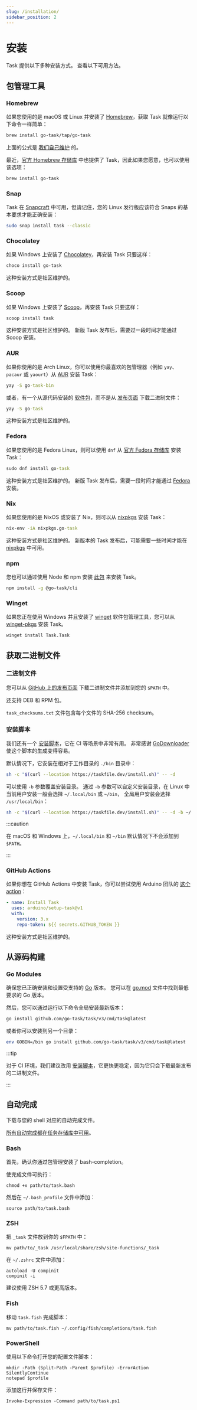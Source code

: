 ```yaml
---
slug: /installation/
sidebar_position: 2
---
```


# 安装

Task 提供以下多种安装方式。 查看以下可用方法。

## 包管理工具

### Homebrew

如果您使用的是 macOS 或 Linux 并安装了 [Homebrew](https://brew.sh/)，获取 Task 就像运行以下命令一样简单：

```bash
brew install go-task/tap/go-task
```

上面的公式是 [我们自己维护](https://github.com/go-task/homebrew-tap/blob/master/Formula/go-task.rb) 的。

最近，[官方 Homebrew 存储库](https://formulae.brew.sh/formula/go-task) 中也提供了 Task，因此如果您愿意，也可以使用该选项：

```bash
brew install go-task
```

### Snap

Task 在 [Snapcraft](https://snapcraft.io/task) 中可用，但请记住，您的 Linux 发行版应该符合 Snaps 的基本要求才能正确安装：

```bash
sudo snap install task --classic
```

### Chocolatey

如果 Windows 上安装了 [Chocolatey](https://chocolatey.org/)，再安装 Task 只要这样：

```bash
choco install go-task
```

这种安装方式是社区维护的。

### Scoop

如果 Windows 上安装了 [Scoop](https://scoop.sh/)，再安装 Task 只要这样：

```cmd
scoop install task
```

这种安装方式是社区维护的。 新版 Task 发布后，需要过一段时间才能通过 Scoop 安装。

### AUR

如果你使用的是 Arch Linux，你可以使用你最喜欢的包管理器（例如 `yay`、`pacaur` 或 `yaourt`）从 [AUR](https://aur.archlinux.org/packages/go-task-bin) 安装 Task：

```cmd
yay -S go-task-bin
```

或者，有一个从源代码安装的 [软件包](https://aur.archlinux.org/packages/go-task)，而不是从 [发布页面](https://github.com/go-task/task/releases) 下载二进制文件：

```cmd
yay -S go-task
```

这种安装方式是社区维护的。

### Fedora

如果您使用的是 Fedora Linux，则可以使用 `dnf` 从 [官方 Fedora 存储库](https://packages.fedoraproject.org/pkgs/golang-github-task/go-task/) 安装 Task：

```cmd
sudo dnf install go-task
```

这种安装方式是社区维护的。 新版 Task 发布后，需要一段时间才能通过 [Fedora](https://packages.fedoraproject.org/pkgs/golang-github-task/go-task/) 安装。

### Nix

如果您使用的是 NixOS 或安装了 Nix，则可以从 [nixpkgs](https://github.com/NixOS/nixpkgs) 安装 Task：

```cmd
nix-env -iA nixpkgs.go-task
```

这种安装方式是社区维护的。 新版本的 Task 发布后，可能需要一些时间才能在 [nixpkgs](https://github.com/NixOS/nixpkgs) 中可用。

### npm

您也可以通过使用 Node 和 npm 安装 [此包](https://www.npmjs.com/package/@go-task/cli) 来安装 Task。

```bash
npm install -g @go-task/cli
```

### Winget

如果您正在使用 Windows 并且安装了 [winget](https://github.com/microsoft/winget-cli) 软件包管理工具，您可以从 [winget-pkgs](https://github.com/microsoft/winget-pkgs) 安装 Task。

```bash
winget install Task.Task
```

## 获取二进制文件

### 二进制文件

您可以从 [GitHub 上的发布页面](https://github.com/go-task/task/releases) 下载二进制文件并添加到您的 `$PATH` 中。

还支持 DEB 和 RPM 包。

`task_checksums.txt` 文件包含每个文件的 SHA-256 checksum。

### 安装脚本

我们还有一个 [安装脚本](https://github.com/go-task/task/blob/master/install-task.sh)，它在 CI 等场景中非常有用。 非常感谢 [GoDownloader](https://github.com/goreleaser/godownloader) 使这个脚本的生成变得容易。

默认情况下，它安装在相对于工作目录的 `./bin` 目录中：

```bash
sh -c "$(curl --location https://taskfile.dev/install.sh)" -- -d
```

可以使用 `-b` 参数覆盖安装目录。 通过 `-b` 参数可以自定义安装目录，在 Linux 中当前用户安装一般会选择 `~/.local/bin` 或 `~/bin`， 全局用户安装会选择 `/usr/local/bin`：

```bash
sh -c "$(curl --location https://taskfile.dev/install.sh)" -- -d -b ~/.local/bin
```

:::caution


在 macOS 和 Windows 上，`~/.local/bin` 和 `~/bin` 默认情况下不会添加到 `$PATH`。

:::


### GitHub Actions

如果你想在 GitHub Actions 中安装 Task，你可以尝试使用 Arduino 团队的 [这个 action](https://github.com/arduino/setup-task)：

```yaml
- name: Install Task
  uses: arduino/setup-task@v1
  with:
    version: 3.x
    repo-token: ${{ secrets.GITHUB_TOKEN }}
```

这种安装方式是社区维护的。

## 从源码构建

### Go Modules

确保您已正确安装和设置受支持的 [Go](https://golang.org/) 版本。 您可以在 [go.mod](https://github.com/go-task/task/blob/master/go.mod#L3) 文件中找到最低要求的 Go 版本。

然后，您可以通过运行以下命令全局安装最新版本：

```bash
go install github.com/go-task/task/v3/cmd/task@latest
```

或者你可以安装到另一个目录：

```bash
env GOBIN=/bin go install github.com/go-task/task/v3/cmd/task@latest
```

:::tip


对于 CI 环境，我们建议改用 [安装脚本](#安装脚本)，它更快更稳定，因为它只会下载最新发布的二进制文件。

:::


## 自动完成

下载与您的 shell 对应的自动完成文件。

[所有自动完成都在任务存储库中可用](https://github.com/go-task/task/tree/master/completion)。

### Bash

首先，确认你通过包管理安装了 bash-completion。

使完成文件可执行：

```
chmod +x path/to/task.bash
```

然后在 `~/.bash_profile` 文件中添加：

```shell
source path/to/task.bash
```

### ZSH

把 `_task` 文件放到你的 `$FPATH` 中：

```shell
mv path/to/_task /usr/local/share/zsh/site-functions/_task
```

在 `~/.zshrc` 文件中添加：

```shell
autoload -U compinit
compinit -i
```

建议使用 ZSH 5.7 或更高版本。

### Fish

移动 `task.fish` 完成脚本：

```shell
mv path/to/task.fish ~/.config/fish/completions/task.fish
```

### PowerShell

使用以下命令打开您的配置文件脚本：

```
mkdir -Path (Split-Path -Parent $profile) -ErrorAction SilentlyContinue
notepad $profile
```

添加这行并保存文件：

```shell
Invoke-Expression -Command path/to/task.ps1
```

<!-- prettier-ignore-start -->

<!-- prettier-ignore-end -->
